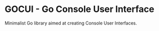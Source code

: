 GOCUI - Go Console User Interface
=================================

Minimalist Go library aimed at creating Console User Interfaces.
